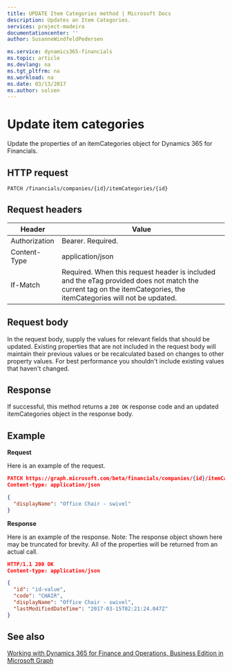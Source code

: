 ```yaml
---
title: UPDATE Item Categories method | Microsoft Docs
description: Updates an Item Categories.
services: project-madeira
documentationcenter: ''
author: SusanneWindfeldPedersen

ms.service: dynamics365-financials
ms.topic: article
ms.devlang: na
ms.tgt_pltfrm: na
ms.workload: na
ms.date: 03/13/2017
ms.author: solsen
---
```


# Update item categories
Update the properties of an itemCategories object for Dynamics 365 for Financials.

## HTTP request

```
PATCH /financials/companies/{id}/itemCategories/{id}
```

## Request headers
|Header|Value|
|------|-----|
|Authorization |Bearer. Required.|
|Content-Type  |application/json|
|If-Match      |Required. When this request header is included and the eTag provided does not match the current tag on the itemCategories, the itemCategories will not be updated. |

## Request body
In the request body, supply the values for relevant fields that should be updated. Existing properties that are not included in the request body will maintain their previous values or be recalculated based on changes to other property values. For best performance you shouldn't include existing values that haven't changed.

## Response
If successful, this method returns a ```200 OK``` response code and an updated itemCategories object in the response body.

## Example

**Request**

Here is an example of the request.
```json
PATCH https://graph.microsoft.com/beta/financials/companies/{id}/itemCategories{id}
Content-type: application/json

{
  "displayName": "Office Chair - swivel"
}
```

**Response**

Here is an example of the response. Note: The response object shown here may be truncated for brevity. All of the properties will be returned from an actual call.

```json
HTTP/1.1 200 OK
Content-type: application/json

{
  "id": "id-value",
  "code": "CHAIR",
  "displayName": "Office Chair - swivel",
  "lastModifiedDateTime": "2017-03-15T02:21:24.047Z"
}
```


## See also
[Working with Dynamics 365 for Finance and Operations, Business Edition in Microsoft Graph](../resources/dynamics_overview.md) 